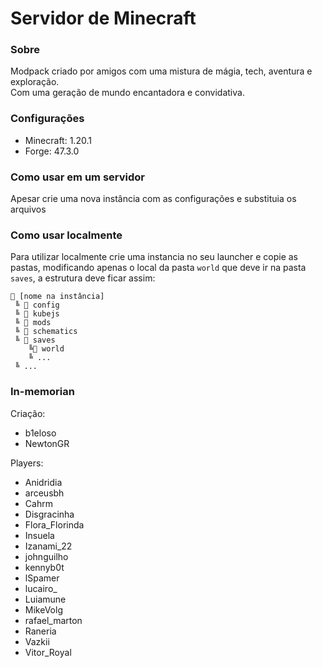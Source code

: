 # Servidor de Minecraft

### Sobre
Modpack criado por amigos com uma mistura de mágia, tech, aventura e exploração.\
Com uma geração de mundo encantadora e convidativa.


### Configurações
* Minecraft: 1.20.1
* Forge: 47.3.0


### Como usar em um servidor
Apesar crie uma nova instância com as configurações e substituia os arquivos


### Como usar localmente
Para utilizar localmente crie uma instancia no seu launcher e copie as pastas, modificando apenas o local da pasta ```world``` que deve ir na pasta ```saves```, a estrutura deve ficar assim:

```
📁 [nome na instância]
 ╚ 📁 config
 ╚ 📁 kubejs
 ╚ 📁 mods
 ╚ 📁 schematics
 ╚ 📁 saves
    ╚📁 world
    ╚ ...
 ╚ ...
```

### In-memorian
Criação:
* b1eloso
* NewtonGR

Players:
* Anidridia
* arceusbh
* Cahrm
* Disgracinha
* Flora_Florinda
* Insuela
* Izanami_22
* johnguilho
* kennyb0t
* lSpamer
* lucairo_
* Luiamune
* MikeVolg
* rafael_marton
* Raneria
* Vazkii
* Vitor_Royal